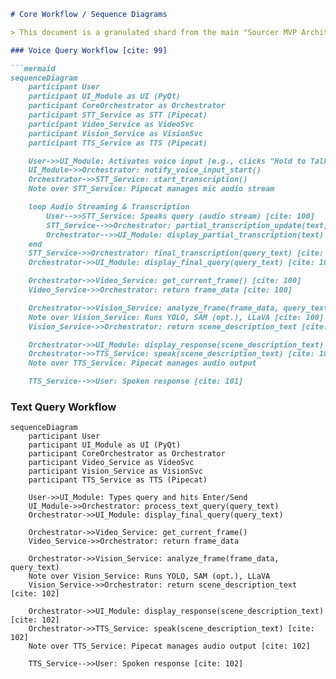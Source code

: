 ```markdown
# Core Workflow / Sequence Diagrams

> This document is a granulated shard from the main "Sourcer MVP Architecture Document" focusing on "Core Workflow / Sequence Diagrams".

### Voice Query Workflow [cite: 99]

```mermaid
sequenceDiagram
    participant User
    participant UI_Module as UI (PyQt)
    participant CoreOrchestrator as Orchestrator
    participant STT_Service as STT (Pipecat)
    participant Video_Service as VideoSvc
    participant Vision_Service as VisionSvc
    participant TTS_Service as TTS (Pipecat)

    User->>UI_Module: Activates voice input (e.g., clicks "Hold to Talk")
    UI_Module->>Orchestrator: notify_voice_input_start()
    Orchestrator->>STT_Service: start_transcription()
    Note over STT_Service: Pipecat manages mic audio stream

    loop Audio Streaming & Transcription
        User-->>STT_Service: Speaks query (audio stream) [cite: 100]
        STT_Service-->>Orchestrator: partial_transcription_update(text) [cite: 100]
        Orchestrator-->>UI_Module: display_partial_transcription(text) [cite: 100]
    end
    STT_Service->>Orchestrator: final_transcription(query_text) [cite: 100]
    Orchestrator->>UI_Module: display_final_query(query_text) [cite: 100]

    Orchestrator->>Video_Service: get_current_frame() [cite: 100]
    Video_Service->>Orchestrator: return frame_data [cite: 100]

    Orchestrator->>Vision_Service: analyze_frame(frame_data, query_text) [cite: 100]
    Note over Vision_Service: Runs YOLO, SAM (opt.), LLaVA [cite: 100]
    Vision_Service->>Orchestrator: return scene_description_text [cite: 100]

    Orchestrator->>UI_Module: display_response(scene_description_text) [cite: 100]
    Orchestrator->>TTS_Service: speak(scene_description_text) [cite: 100]
    Note over TTS_Service: Pipecat manages audio output

    TTS_Service-->>User: Spoken response [cite: 101]
```

### Text Query Workflow
```mermaid
sequenceDiagram
    participant User
    participant UI_Module as UI (PyQt)
    participant CoreOrchestrator as Orchestrator
    participant Video_Service as VideoSvc
    participant Vision_Service as VisionSvc
    participant TTS_Service as TTS (Pipecat)

    User->>UI_Module: Types query and hits Enter/Send
    UI_Module->>Orchestrator: process_text_query(query_text)
    Orchestrator->>UI_Module: display_final_query(query_text)

    Orchestrator->>Video_Service: get_current_frame()
    Video_Service->>Orchestrator: return frame_data

    Orchestrator->>Vision_Service: analyze_frame(frame_data, query_text)
    Note over Vision_Service: Runs YOLO, SAM (opt.), LLaVA
    Vision_Service->>Orchestrator: return scene_description_text [cite: 102]

    Orchestrator->>UI_Module: display_response(scene_description_text) [cite: 102]
    Orchestrator->>TTS_Service: speak(scene_description_text) [cite: 102]
    Note over TTS_Service: Pipecat manages audio output [cite: 102]

    TTS_Service-->>User: Spoken response [cite: 102]
```